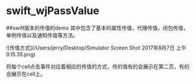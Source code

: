 # swift_wjPassValue
##swift版本的传值的demo
其中包含了基本的属性传值，代理传值，闭包传值，单例传值以及通知传值等方法。

![传值方式](/Users/jerry/Desktop/Simulator Screen Shot 2017年8月7日 上午9.15.35.png)

将每个cell点击事件对应着相应的传值的方式，传的值有的会展示在第二页，有的会展示在cell上。